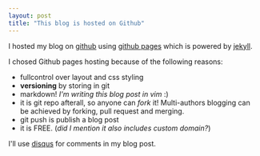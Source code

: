 ```yaml
---
layout: post
title: "This blog is hosted on Github"
---
```


I hosted my blog on [github][] using [github pages][github-pages] which is powered by [jekyll][].

I chosed Github pages hosting because of the following reasons:
  - fullcontrol over layout and css styling
  - **versioning** by storing in git
  - markdown! _I'm writing this blog post in vim_ :)
  - it is git repo afterall, so anyone can _fork_ it! Multi-authors blogging can be achieved by forking, pull request and merging.
  - git push is publish a blog post
  - it is FREE. (_did I mention it also includes custom domain?_)

I'll use [disqus][] for comments in my blog post.

[github]:http://www.github.com
[github-pages]:http://pages.github.com
[jekyll]:https://github.com/mojombo/jekyll
[disqus]:http://www.disqus.com
